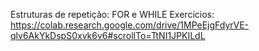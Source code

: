 Estruturas de repetição: FOR e WHILE
Exercícios:
https://colab.research.google.com/drive/1MPeEjgFdyrVE-qlv6AkYkDspS0xvk6v6#scrollTo=TtNI1JPKILdL
